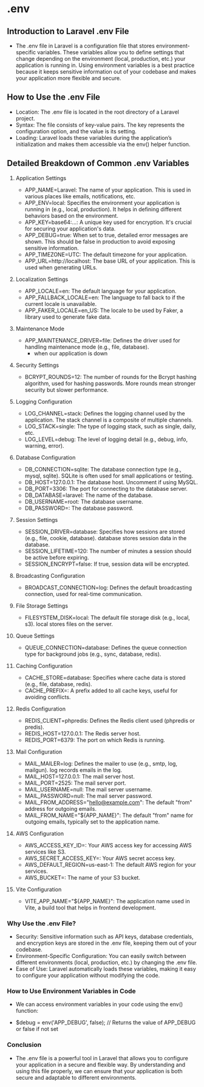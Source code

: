 # .env

## Introduction to Laravel .env File
- The .env file in Laravel is a configuration file that stores environment-specific variables. These variables allow you to define settings that change depending on the environment (local, production, etc.) your application is running in. Using environment variables is a best practice because it keeps sensitive information out of your codebase and makes your application more flexible and secure.

## How to Use the .env File
- Location: The .env file is located in the root directory of a Laravel project.
- Syntax: The file consists of key-value pairs. The key represents the configuration option, and the value is its setting.
- Loading: Laravel loads these variables during the application’s initialization and makes them accessible via the env() helper function.

## Detailed Breakdown of Common .env Variables

1. Application Settings
    - APP_NAME=Laravel: The name of your application. This is used in various places like emails, notifications, etc.
    - APP_ENV=local: Specifies the environment your application is running in (e.g., local, production). It helps in defining different behaviors based on the environment.
    - APP_KEY=base64:...: A unique key used for encryption. It's crucial for securing your application's data.
    - APP_DEBUG=true: When set to true, detailed error messages are shown. This should be false in production to avoid exposing sensitive information.
    - APP_TIMEZONE=UTC: The default timezone for your application.
    - APP_URL=http://localhost: The base URL of your application. This is used when generating URLs.

2. Localization Settings
    - APP_LOCALE=en: The default language for your application.
    - APP_FALLBACK_LOCALE=en: The language to fall back to if the current locale is unavailable.
    - APP_FAKER_LOCALE=en_US: The locale to be used by Faker, a library used to generate fake data.

3. Maintenance Mode
    - APP_MAINTENANCE_DRIVER=file: Defines the driver used for handling maintenance mode (e.g., file, database).
        - when our application is down

4. Security Settings
    - BCRYPT_ROUNDS=12: The number of rounds for the Bcrypt hashing algorithm, used for hashing passwords. More rounds mean stronger security but slower performance.

5. Logging Configuration
    - LOG_CHANNEL=stack: Defines the logging channel used by the application. The stack channel is a composite of multiple channels.
    - LOG_STACK=single: The type of logging stack, such as single, daily, etc.
    - LOG_LEVEL=debug: The level of logging detail (e.g., debug, info, warning, error).

6. Database Configuration
    - DB_CONNECTION=sqlite: The database connection type (e.g., mysql, sqlite). SQLite is often used for small applications or testing.
    - DB_HOST=127.0.0.1: The database host. Uncomment if using MySQL.
    - DB_PORT=3306: The port for connecting to the database server.
    - DB_DATABASE=laravel: The name of the database.
    - DB_USERNAME=root: The database username.
    - DB_PASSWORD=: The database password.

7. Session Settings
    - SESSION_DRIVER=database: Specifies how sessions are stored (e.g., file, cookie, database). database stores session data in the database.
    - SESSION_LIFETIME=120: The number of minutes a session should be active before expiring.
    - SESSION_ENCRYPT=false: If true, session data will be encrypted.

8. Broadcasting Configuration
    - BROADCAST_CONNECTION=log: Defines the default broadcasting connection, used for real-time communication.

9. File Storage Settings
    - FILESYSTEM_DISK=local: The default file storage disk (e.g., local, s3). local stores files on the server.

10. Queue Settings
    - QUEUE_CONNECTION=database: Defines the queue connection type for background jobs (e.g., sync, database, redis).

11. Caching Configuration
    - CACHE_STORE=database: Specifies where cache data is stored (e.g., file, database, redis).
    - CACHE_PREFIX=: A prefix added to all cache keys, useful for avoiding conflicts.

12. Redis Configuration
    - REDIS_CLIENT=phpredis: Defines the Redis client used (phpredis or predis).
    - REDIS_HOST=127.0.0.1: The Redis server host.
    - REDIS_PORT=6379: The port on which Redis is running.

13. Mail Configuration
    - MAIL_MAILER=log: Defines the mailer to use (e.g., smtp, log, mailgun). log records emails in the log.
    - MAIL_HOST=127.0.0.1: The mail server host.
    - MAIL_PORT=2525: The mail server port.
    - MAIL_USERNAME=null: The mail server username.
    - MAIL_PASSWORD=null: The mail server password.
    - MAIL_FROM_ADDRESS="hello@example.com": The default "from" address for outgoing emails.
    - MAIL_FROM_NAME="${APP_NAME}": The default "from" name for outgoing emails, typically set to the application name.

14. AWS Configuration
    - AWS_ACCESS_KEY_ID=: Your AWS access key for accessing AWS services like S3.
    - AWS_SECRET_ACCESS_KEY=: Your AWS secret access key.
    - AWS_DEFAULT_REGION=us-east-1: The default AWS region for your services.
    - AWS_BUCKET=: The name of your S3 bucket.

15. Vite Configuration
    - VITE_APP_NAME="${APP_NAME}": The application name used in Vite, a build tool that helps in frontend development.


### Why Use the .env File?
- Security: Sensitive information such as API keys, database credentials, and encryption keys are stored in the .env file, keeping them out of your codebase.
- Environment-Specific Configuration: You can easily switch between different environments (local, production, etc.) by changing the .env file.
- Ease of Use: Laravel automatically loads these variables, making it easy to configure your application without modifying the code.

### How to Use Environment Variables in Code

- We can access environment variables in your code using the env() function:

- $debug = env('APP_DEBUG', false); // Returns the value of APP_DEBUG or false if not set

### Conclusion
- The .env file is a powerful tool in Laravel that allows you to configure your application in a secure and flexible way. By understanding and using this file properly, we can ensure that your application is both secure and adaptable to different environments.